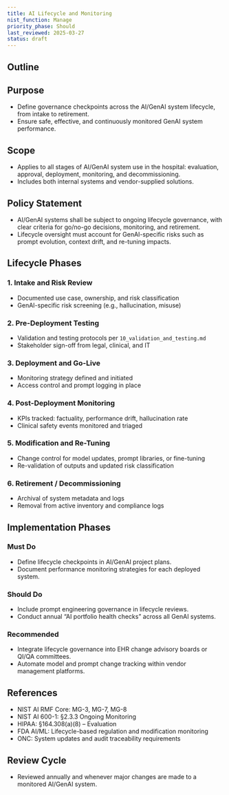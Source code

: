 ```yaml
---
title: AI Lifecycle and Monitoring
nist_function: Manage
priority_phase: Should
last_reviewed: 2025-03-27
status: draft
---
```


## Outline

## Purpose
- Define governance checkpoints across the AI/GenAI system lifecycle, from intake to retirement.
- Ensure safe, effective, and continuously monitored GenAI system performance.

## Scope
- Applies to all stages of AI/GenAI system use in the hospital: evaluation, approval, deployment, monitoring, and decommissioning.
- Includes both internal systems and vendor-supplied solutions.

## Policy Statement
- AI/GenAI systems shall be subject to ongoing lifecycle governance, with clear criteria for go/no-go decisions, monitoring, and retirement.
- Lifecycle oversight must account for GenAI-specific risks such as prompt evolution, context drift, and re-tuning impacts.

## Lifecycle Phases

### 1. Intake and Risk Review
- Documented use case, ownership, and risk classification
- GenAI-specific risk screening (e.g., hallucination, misuse)

### 2. Pre-Deployment Testing
- Validation and testing protocols per `10_validation_and_testing.md`
- Stakeholder sign-off from legal, clinical, and IT

### 3. Deployment and Go-Live
- Monitoring strategy defined and initiated
- Access control and prompt logging in place

### 4. Post-Deployment Monitoring
- KPIs tracked: factuality, performance drift, hallucination rate
- Clinical safety events monitored and triaged

### 5. Modification and Re-Tuning
- Change control for model updates, prompt libraries, or fine-tuning
- Re-validation of outputs and updated risk classification

### 6. Retirement / Decommissioning
- Archival of system metadata and logs
- Removal from active inventory and compliance logs

## Implementation Phases

### Must Do
- Define lifecycle checkpoints in AI/GenAI project plans.
- Document performance monitoring strategies for each deployed system.

### Should Do
- Include prompt engineering governance in lifecycle reviews.
- Conduct annual “AI portfolio health checks” across all GenAI systems.

### Recommended
- Integrate lifecycle governance into EHR change advisory boards or QI/QA committees.
- Automate model and prompt change tracking within vendor management platforms.

## References
- NIST AI RMF Core: MG-3, MG-7, MG-8
- NIST AI 600-1: §2.3.3 Ongoing Monitoring
- HIPAA: §164.308(a)(8) – Evaluation
- FDA AI/ML: Lifecycle-based regulation and modification monitoring
- ONC: System updates and audit traceability requirements

## Review Cycle
- Reviewed annually and whenever major changes are made to a monitored AI/GenAI system.

